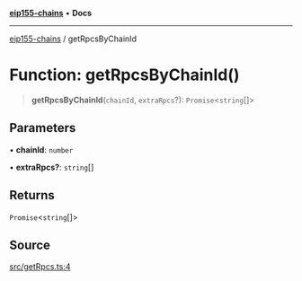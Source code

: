 [**eip155-chains**](../README.md) • **Docs**

***

[eip155-chains](../globals.md) / getRpcsByChainId

# Function: getRpcsByChainId()

> **getRpcsByChainId**(`chainId`, `extraRpcs`?): `Promise`\<`string`[]\>

## Parameters

• **chainId**: `number`

• **extraRpcs?**: `string`[]

## Returns

`Promise`\<`string`[]\>

## Source

[src/getRpcs.ts:4](https://github.com/ivanzzeth/eip155-chains/blob/f60934fd3f9025ea23c17b116587bcfacdf37fe4/src/getRpcs.ts#L4)
